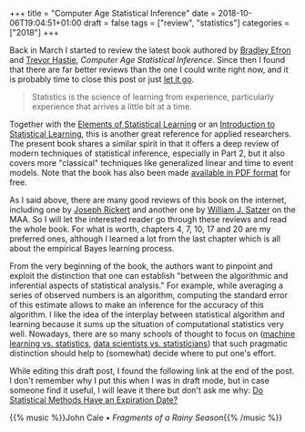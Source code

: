 +++
title = "Computer Age Statistical Inference"
date = 2018-10-06T19:04:51+01:00
draft = false
tags = ["review", "statistics"]
categories = ["2018"]
+++

Back in March I started to review the latest book authored by [Bradley Efron](http://statweb.stanford.edu/~ckirby/brad/) and [Trevor Hastie](https://web.stanford.edu/~hastie/), *Computer Age Statistical Inference*. Since then I found that there are far better reviews than the one I could write right now, and it is probably time to close this post or just [let it go](https://www.rousette.org.uk/archives/getting-things-done-by-letting-things-go/). 

<!--more-->

> Statistics is the science of learning from experience, particularly experience that arrives a little bit at a time.

Together with the [Elements of Statistical Learning](https://web.stanford.edu/~hastie/ElemStatLearn/) or an [Introduction to Statistical Learning](http://www-bcf.usc.edu/~gareth/ISL/), this is another great reference for applied researchers. The present book shares a similar spirit in that it offers a deep review of modern techniques of statistical inference, especially in Part 2, but it also covers more "classical" techniques like generalized linear and time to event models. Note that the book has also been made [available in PDF format](https://web.stanford.edu/~hastie/CASI/) for free. 

As I said above, there are many good reviews of this book on the internet, including one by [Joseph Rickert](https://rviews.rstudio.com/2016/10/28/book-review-computer-age-statistical-inference/) and another one by [William J. Satzer](https://www.maa.org/press/maa-reviews/computer-age-statistical-inference) on the MAA. So I will let the interested reader go through these reviews and read the whole book. For what is worth, chapters 4, 7, 10, 17 and 20 are my preferred ones, although I learned a lot from the last chapter which is all about the empirical Bayes learning process.

From the very beginning of the book, the authors want to pinpoint and exploit the distinction that one can establish "between the algorithmic and inferential aspects of statistical analysis." For example, while averaging a series of observed numbers is an algorithm, computing the standard error of this estimate allows to make an inference for the accuracy of this algorithm. I like the idea of the interplay between statistical algorithm and learning because it sums up the situation of computational statistics very well. Nowadays, there are so many schools of thought to focus on ([machine learning vs. statistics](http://www.fharrell.com/post/stat-ml/), [data scientists vs. statisticians](https://twitter.com/josh_wills/status/198093512149958656)) that such pragmatic distinction should help to (somewhat) decide where to put one's effort.

While editing this draft post, I found the following link at the end of the post. I don't remember why I put this when I was in draft mode, but in case someone find it useful, I will leave it there but don't ask me why: [Do Statistical Methods Have an Expiration Date?](http://andrewgelman.com/2018/04/11/statistical-methods-expiration-date-talk-noon-mon-16-apr-university-pennsylvania/)

{{% music %}}John Cale • *Fragments of a Rainy Season*{{% /music %}}
